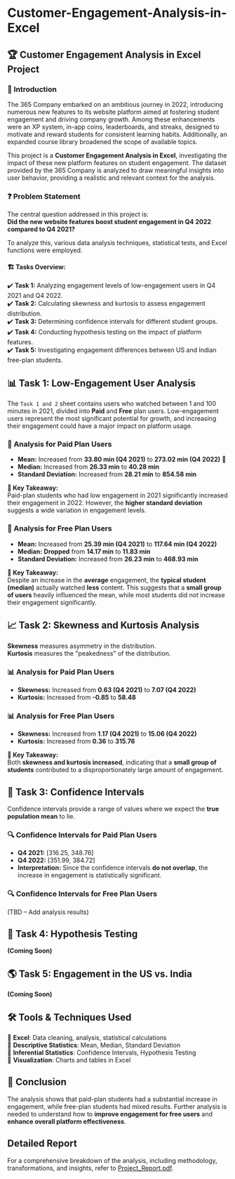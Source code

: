# Customer-Engagement-Analysis-in-Excel


## 🏆 Customer Engagement Analysis in Excel Project  

### 📌 Introduction  
The 365 Company embarked on an ambitious journey in 2022, introducing numerous new features to its website platform aimed at fostering student engagement and driving company growth. Among these enhancements were an XP system, in-app coins, leaderboards, and streaks, designed to motivate and reward students for consistent learning habits. Additionally, an expanded course library broadened the scope of available topics.  

This project is a **Customer Engagement Analysis in Excel**, investigating the impact of these new platform features on student engagement. The dataset provided by the 365 Company is analyzed to draw meaningful insights into user behavior, providing a realistic and relevant context for the analysis.  



### ❓ Problem Statement  
The central question addressed in this project is:  
**Did the new website features boost student engagement in Q4 2022 compared to Q4 2021?**  

To analyze this, various data analysis techniques, statistical tests, and Excel functions were employed.  

#### 🏗 Tasks Overview:  
✔️ **Task 1:** Analyzing engagement levels of low-engagement users in Q4 2021 and Q4 2022.  
✔️ **Task 2:** Calculating skewness and kurtosis to assess engagement distribution.  
✔️ **Task 3:** Determining confidence intervals for different student groups.  
✔️ **Task 4:** Conducting hypothesis testing on the impact of platform features.  
✔️ **Task 5:** Investigating engagement differences between US and Indian free-plan students.  



## 📊 Task 1: Low-Engagement User Analysis  

The `Task 1 and 2` sheet contains users who watched between 1 and 100 minutes in 2021, divided into **Paid** and **Free** plan users. Low-engagement users represent the most significant potential for growth, and increasing their engagement could have a major impact on platform usage.  

### 🔎 Analysis for Paid Plan Users  
- **Mean:** Increased from **33.80 min (Q4 2021)** to **273.02 min (Q4 2022)** 🚀  
- **Median:** Increased from **26.33 min** to **40.28 min**  
- **Standard Deviation:** Increased from **28.21 min** to **854.58 min**  

**📌 Key Takeaway:**  
Paid-plan students who had low engagement in 2021 significantly increased their engagement in 2022. However, the **higher standard deviation** suggests a wide variation in engagement levels.  



### 🔎 Analysis for Free Plan Users  
- **Mean:** Increased from **25.39 min (Q4 2021)** to **117.64 min (Q4 2022)**  
- **Median:** **Dropped** from **14.17 min** to **11.83 min**  
- **Standard Deviation:** Increased from **26.23 min** to **468.93 min**  

**📌 Key Takeaway:**  
Despite an increase in the **average** engagement, the **typical student (median)** actually watched **less** content. This suggests that a **small group of users** heavily influenced the mean, while most students did not increase their engagement significantly.  



## 📈 Task 2: Skewness and Kurtosis Analysis  

**Skewness** measures asymmetry in the distribution.  
**Kurtosis** measures the "peakedness" of the distribution.  

### 📊 Analysis for Paid Plan Users  
- **Skewness:** Increased from **0.63 (Q4 2021)** to **7.07 (Q4 2022)**  
- **Kurtosis:** Increased from **-0.85** to **58.48**  

### 📊 Analysis for Free Plan Users  
- **Skewness:** Increased from **1.17 (Q4 2021)** to **15.06 (Q4 2022)**  
- **Kurtosis:** Increased from **0.36** to **315.76**  

**📌 Key Takeaway:**  
Both **skewness and kurtosis increased**, indicating that a **small group of students** contributed to a disproportionately large amount of engagement.  



## 🎯 Task 3: Confidence Intervals  

Confidence intervals provide a range of values where we expect the **true population mean** to lie.  

### 🔍 Confidence Intervals for Paid Plan Users  
- **Q4 2021:** [316.25, 348.76]  
- **Q4 2022:** [351.99, 384.72]  
- **Interpretation:** Since the confidence intervals **do not overlap**, the increase in engagement is statistically significant.  

### 🔍 Confidence Intervals for Free Plan Users  
(TBD – Add analysis results)  



## 🧪 Task 4: Hypothesis Testing  
**(Coming Soon)**  



## 🌎 Task 5: Engagement in the US vs. India  
**(Coming Soon)**  



## 🛠 Tools & Techniques Used  
📌 **Excel**: Data cleaning, analysis, statistical calculations  
📌 **Descriptive Statistics**: Mean, Median, Standard Deviation  
📌 **Inferential Statistics**: Confidence Intervals, Hypothesis Testing  
📌 **Visualization**: Charts and tables in Excel  



## 📜 Conclusion  
The analysis shows that paid-plan students had a substantial increase in engagement, while free-plan students had mixed results. Further analysis is needed to understand how to **improve engagement for free users** and **enhance overall platform effectiveness**.  

## Detailed Report
For a comprehensive breakdown of the analysis, including methodology, transformations, and insights, refer to [Project_Report.pdf](./Project_Report.pdf).

